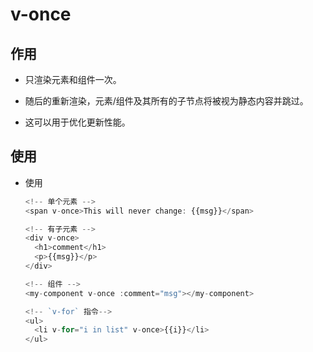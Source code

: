 # v-once

## 作用

*   只渲染元素和组件一次。

*   随后的重新渲染，元素/组件及其所有的子节点将被视为静态内容并跳过。

*   这可以用于优化更新性能。

## 使用

*   使用

    ```javascript
    <!-- 单个元素 -->
    <span v-once>This will never change: {{msg}}</span>
    ```

    ```javascript
    <!-- 有子元素 -->
    <div v-once>
      <h1>comment</h1>
      <p>{{msg}}</p>
    </div>
    ```

    ```javascript
    <!-- 组件 -->
    <my-component v-once :comment="msg"></my-component>
    ```

    ```javascript
    <!-- `v-for` 指令-->
    <ul>
      <li v-for="i in list" v-once>{{i}}</li>
    </ul>
    ```
